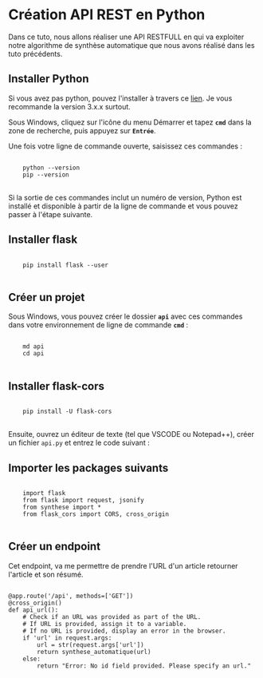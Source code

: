 # Création API REST en Python
Dans ce tuto, nous allons réaliser une API RESTFULL en qui va exploiter notre algorithme de synthèse automatique
que nous avons réalisé dans les tuto précédents.

## Installer Python
Si vous avez pas python, pouvez l'installer à travers ce [lien](https://www.python.org/downloads/).
Je vous recommande la version 3.x.x surtout.

Sous Windows, cliquez sur l'icône du menu Démarrer et tapez <code>**cmd**</code> dans la zone de recherche, puis appuyez sur <code>**Entrée**</code>.

Une fois votre ligne de commande ouverte, saisissez ces commandes :
<pre>
<code>
    python --version
    pip --version
</code>
</pre>

Si la sortie de ces commandes inclut un numéro de version, Python est installé et disponible à partir de la ligne de commande et vous pouvez passer à l'étape suivante.

## Installer flask
<pre>
<code>
    pip install flask --user
</code>
</pre>

## Créer un projet
Sous Windows, vous pouvez créer le dossier <code>**api**</code> avec ces commandes dans votre environnement de ligne de commande <code>**cmd**</code> :

<pre>
<code>
    md api
    cd api
</code>
</pre>

## Installer  flask-cors

<pre>
<code>
    pip install -U flask-cors
</code>
</pre>

Ensuite, ouvrez un éditeur de texte (tel que VSCODE ou Notepad++), créer un fichier <code>api.py</code> et entrez le code suivant :
## Importer les packages suivants
<pre>
<code>
    import flask
    from flask import request, jsonify
    from synthese import *
    from flask_cors import CORS, cross_origin
</code>
</pre>

## Créer un endpoint 
Cet endpoint, va me permettre de prendre l'URL d'un article retourner l'article et son résumé.

<pre>
<code>
@app.route('/api', methods=['GET'])
@cross_origin()
def api_url():
    # Check if an URL was provided as part of the URL.
    # If URL is provided, assign it to a variable.
    # If no URL is provided, display an error in the browser.
    if 'url' in request.args:
        url = str(request.args['url'])
        return synthese_automatique(url)
    else:
        return "Error: No id field provided. Please specify an url."
</code>
</pre>